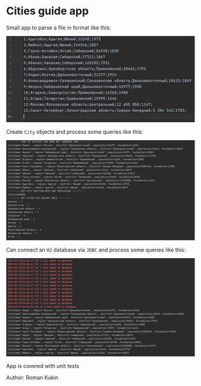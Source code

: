 # Cities guide app

Small app to parse a file in format like this:

<img src="img/file.png" alt="file to read screenshot">

Create `City` objects and process some queries like this:

<img src="img/queries.png" alt="file to read screenshot">

Can connect an `H2` database via `JDBC` and process some queries like this:

<img src="img/db.png" alt="file to read screenshot">

App is covered with unit tests

Author: Roman Kukin
